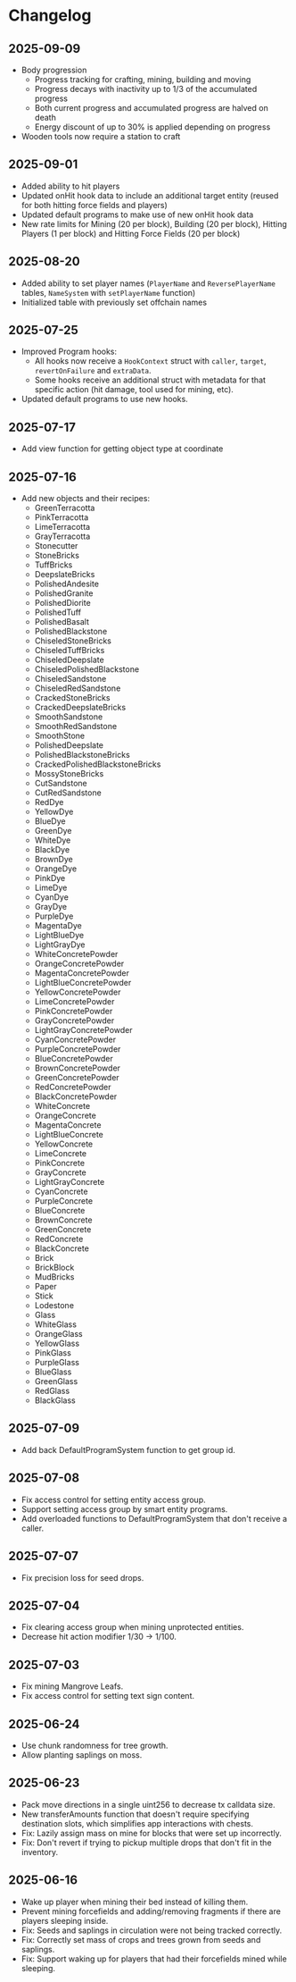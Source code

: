 # Changelog

## 2025-09-09

- Body progression
    - Progress tracking for crafting, mining, building and moving
    - Progress decays with inactivity up to 1/3 of the accumulated progress
    - Both current progress and accumulated progress are halved on death
    - Energy discount of up to 30% is applied depending on progress
- Wooden tools now require a station to craft

## 2025-09-01

- Added ability to hit players
- Updated onHit hook data to include an additional target entity (reused for both hitting force fields and players)
- Updated default programs to make use of new onHit hook data
- New rate limits for Mining (20 per block), Building (20 per block), Hitting Players (1 per block) and Hitting Force Fields (20 per block)

## 2025-08-20

- Added ability to set player names (`PlayerName` and `ReversePlayerName` tables, `NameSystem` with `setPlayerName` function)
- Initialized table with previously set offchain names

## 2025-07-25

- Improved Program hooks:
  - All hooks now receive a `HookContext` struct with `caller`, `target`, `revertOnFailure` and `extraData`.
  - Some hooks receive an additional struct with metadata for that specific action (hit damage, tool used for mining, etc).
- Updated default programs to use new hooks.

## 2025-07-17

- Add view function for getting object type at coordinate

## 2025-07-16

- Add new objects and their recipes:
  - GreenTerracotta
  - PinkTerracotta
  - LimeTerracotta
  - GrayTerracotta
  - Stonecutter
  - StoneBricks
  - TuffBricks
  - DeepslateBricks
  - PolishedAndesite
  - PolishedGranite
  - PolishedDiorite
  - PolishedTuff
  - PolishedBasalt
  - PolishedBlackstone
  - ChiseledStoneBricks
  - ChiseledTuffBricks
  - ChiseledDeepslate
  - ChiseledPolishedBlackstone
  - ChiseledSandstone
  - ChiseledRedSandstone
  - CrackedStoneBricks
  - CrackedDeepslateBricks
  - SmoothSandstone
  - SmoothRedSandstone
  - SmoothStone
  - PolishedDeepslate
  - PolishedBlackstoneBricks
  - CrackedPolishedBlackstoneBricks
  - MossyStoneBricks
  - CutSandstone
  - CutRedSandstone
  - RedDye
  - YellowDye
  - BlueDye
  - GreenDye
  - WhiteDye
  - BlackDye
  - BrownDye
  - OrangeDye
  - PinkDye
  - LimeDye
  - CyanDye
  - GrayDye
  - PurpleDye
  - MagentaDye
  - LightBlueDye
  - LightGrayDye
  - WhiteConcretePowder
  - OrangeConcretePowder
  - MagentaConcretePowder
  - LightBlueConcretePowder
  - YellowConcretePowder
  - LimeConcretePowder
  - PinkConcretePowder
  - GrayConcretePowder
  - LightGrayConcretePowder
  - CyanConcretePowder
  - PurpleConcretePowder
  - BlueConcretePowder
  - BrownConcretePowder
  - GreenConcretePowder
  - RedConcretePowder
  - BlackConcretePowder
  - WhiteConcrete
  - OrangeConcrete
  - MagentaConcrete
  - LightBlueConcrete
  - YellowConcrete
  - LimeConcrete
  - PinkConcrete
  - GrayConcrete
  - LightGrayConcrete
  - CyanConcrete
  - PurpleConcrete
  - BlueConcrete
  - BrownConcrete
  - GreenConcrete
  - RedConcrete
  - BlackConcrete
  - Brick
  - BrickBlock
  - MudBricks
  - Paper
  - Stick
  - Lodestone
  - Glass
  - WhiteGlass
  - OrangeGlass
  - YellowGlass
  - PinkGlass
  - PurpleGlass
  - BlueGlass
  - GreenGlass
  - RedGlass
  - BlackGlass

## 2025-07-09

- Add back DefaultProgramSystem function to get group id.

## 2025-07-08

- Fix access control for setting entity access group.
- Support setting access group by smart entity programs.
- Add overloaded functions to DefaultProgramSystem that don't receive a caller.

## 2025-07-07

- Fix precision loss for seed drops.

## 2025-07-04

- Fix clearing access group when mining unprotected entities.
- Decrease hit action modifier 1/30 -> 1/100.

## 2025-07-03

- Fix mining Mangrove Leafs.
- Fix access control for setting text sign content.

## 2025-06-24

- Use chunk randomness for tree growth.
- Allow planting saplings on moss.

## 2025-06-23

- Pack move directions in a single uint256 to decrease tx calldata size.
- New transferAmounts function that doesn't require specifying destination slots, which simplifies app interactions with chests.
- Fix: Lazily assign mass on mine for blocks that were set up incorrectly.
- Fix: Don't revert if trying to pickup multiple drops that don't fit in the inventory.

## 2025-06-16

- Wake up player when mining their bed instead of killing them.
- Prevent mining forcefields and adding/removing fragments if there are players sleeping inside.
- Fix: Seeds and saplings in circulation were not being tracked correctly.
- Fix: Correctly set mass of crops and trees grown from seeds and saplings.
- Fix: Support waking up for players that had their forcefields mined while sleeping.
